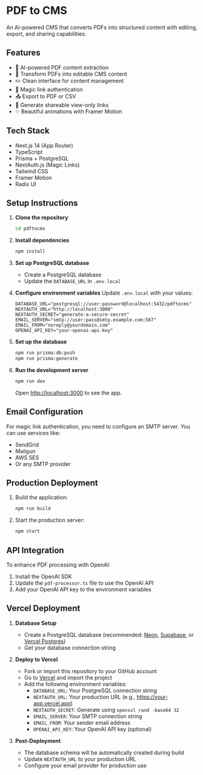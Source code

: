 # PDF to CMS

An AI-powered CMS that converts PDFs into structured content with editing, export, and sharing capabilities.

## Features

- 🤖 AI-powered PDF content extraction
- 📄 Transform PDFs into editable CMS content
- ✏️ Clean interface for content management
- 🔐 Magic link authentication
- 📤 Export to PDF or CSV
- 🔗 Generate shareable view-only links
- ✨ Beautiful animations with Framer Motion

## Tech Stack

- Next.js 14 (App Router)
- TypeScript
- Prisma + PostgreSQL
- NextAuth.js (Magic Links)
- Tailwind CSS
- Framer Motion
- Radix UI

## Setup Instructions

1. **Clone the repository**
   ```bash
   cd pdftocms
   ```

2. **Install dependencies**
   ```bash
   npm install
   ```

3. **Set up PostgreSQL database**
   - Create a PostgreSQL database
   - Update the `DATABASE_URL` in `.env.local`

4. **Configure environment variables**
   Update `.env.local` with your values:
   ```env
   DATABASE_URL="postgresql://user:password@localhost:5432/pdftocms"
   NEXTAUTH_URL="http://localhost:3000"
   NEXTAUTH_SECRET="generate-a-secure-secret"
   EMAIL_SERVER="smtp://user:pass@smtp.example.com:587"
   EMAIL_FROM="noreply@yourdomain.com"
   OPENAI_API_KEY="your-openai-api-key"
   ```

5. **Set up the database**
   ```bash
   npm run prisma:db:push
   npm run prisma:generate
   ```

6. **Run the development server**
   ```bash
   npm run dev
   ```

   Open [http://localhost:3000](http://localhost:3000) to see the app.

## Email Configuration

For magic link authentication, you need to configure an SMTP server. You can use services like:
- SendGrid
- Mailgun
- AWS SES
- Or any SMTP provider

## Production Deployment

1. Build the application:
   ```bash
   npm run build
   ```

2. Start the production server:
   ```bash
   npm start
   ```

## API Integration

To enhance PDF processing with OpenAI:
1. Install the OpenAI SDK
2. Update the `pdf-processor.ts` file to use the OpenAI API
3. Add your OpenAI API key to the environment variables

## Vercel Deployment

1. **Database Setup**
   - Create a PostgreSQL database (recommended: [Neon](https://neon.tech), [Supabase](https://supabase.com), or [Vercel Postgres](https://vercel.com/postgres))
   - Get your database connection string

2. **Deploy to Vercel**
   - Fork or import this repository to your GitHub account
   - Go to [Vercel](https://vercel.com) and import the project
   - Add the following environment variables:
     - `DATABASE_URL`: Your PostgreSQL connection string
     - `NEXTAUTH_URL`: Your production URL (e.g., https://your-app.vercel.app)
     - `NEXTAUTH_SECRET`: Generate using `openssl rand -base64 32`
     - `EMAIL_SERVER`: Your SMTP connection string
     - `EMAIL_FROM`: Your sender email address
     - `OPENAI_API_KEY`: Your OpenAI API key (optional)

3. **Post-Deployment**
   - The database schema will be automatically created during build
   - Update `NEXTAUTH_URL` to your production URL
   - Configure your email provider for production use